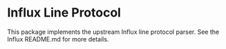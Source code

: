 # Influx Line Protocol

This package implements the upstream Influx line protocol parser. See the
Influx README.md for more details.
